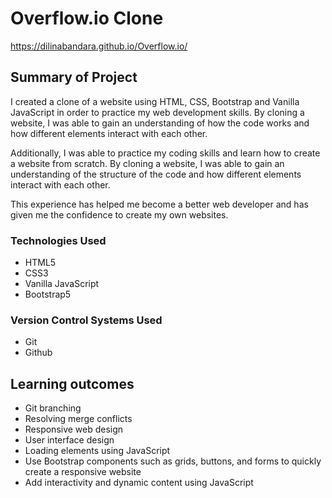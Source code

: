 # Overflow.io Clone

https://dilinabandara.github.io/Overflow.io/

## Summary of Project
I created a clone of a website using HTML, CSS, Bootstrap and Vanilla JavaScript in order to practice my web development skills. By cloning a website, I was able to gain an understanding of how the code works and how different elements interact with each other. 

Additionally, I was able to practice my coding skills and learn how to create a website from scratch. By cloning a website, I was able to gain an understanding of the structure of the code and how different elements interact with each other. 

This experience has helped me become a better web developer and has given me the confidence to create my own websites.

### Technologies Used
+  HTML5
+  CSS3
+  Vanilla JavaScript
+  Bootstrap5

### Version Control Systems Used
+  Git
+  Github

## Learning outcomes
+ Git branching
+ Resolving merge conflicts
+ Responsive web design
+ User interface design
+ Loading elements using JavaScript
+ Use Bootstrap components such as grids, buttons, and forms to quickly create a responsive website
+ Add interactivity and dynamic content using JavaScript


